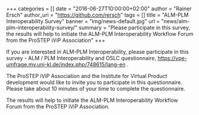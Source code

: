 +++
categories = []
date = "2016-06-27T10:00:00+02:00"
author = "Rainer Ersch"
author_uri = "https://github.com/rersch"
tags = []
title = "ALM-PLM Interoperability Survey"
banner = "img/news-default.jpg"
url = "news/alm-plm-interoperability-survey/"
summary = "Please participate in this survey, the results will help to initiate the ALM-PLM Interoperability Workflow Forum from the ProSTEP iViP Association"
+++

If you are interested in ALM-PLM Interoperability, please participate in this survey - ALM / PLM Interoperability and OSLC questionnaire, https://vpe-umfrage.mv.uni-kl.de/index.php/748615/lang-en .

The ProSTEP iViP Association and the Institute for Virtual Product development would like to invite you to participate in this questionnaire. Please take about 10 minutes of your time to complete the questionnaire.

The results will help to initiate the ALM-PLM Interoperability Workflow Forum from the ProSTEP iViP Association.
